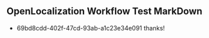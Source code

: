 ## OpenLocalization Workflow Test MarkDown
* 69bd8cdd-402f-47cd-93ab-a1c23e34e091 thanks!

<!--HONumber=Aug16_HO3-->


